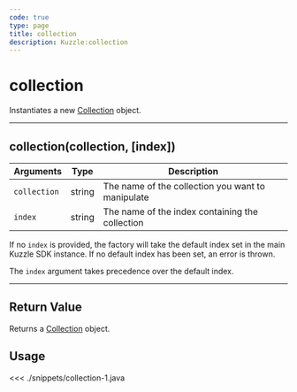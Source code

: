 ```yaml
---
code: true
type: page
title: collection
description: Kuzzle:collection
---
```


# collection

Instantiates a new [Collection](/sdk/android/3/core-classes/collection) object.

---

## collection(collection, [index])

| Arguments    | Type   | Description                                            |
| ------------ | ------ | ------------------------------------------------------ |
| `collection` | string | The name of the collection you want to manipulate |
| `index`      | string | The name of the index containing the collection   |

If no `index` is provided, the factory will take the default index set in the main Kuzzle SDK instance. If no default index has been set, an error is thrown.

The `index` argument takes precedence over the default index.

---

## Return Value

Returns a [Collection](/sdk/android/3/core-classes/collection) object.

## Usage

<<< ./snippets/collection-1.java
